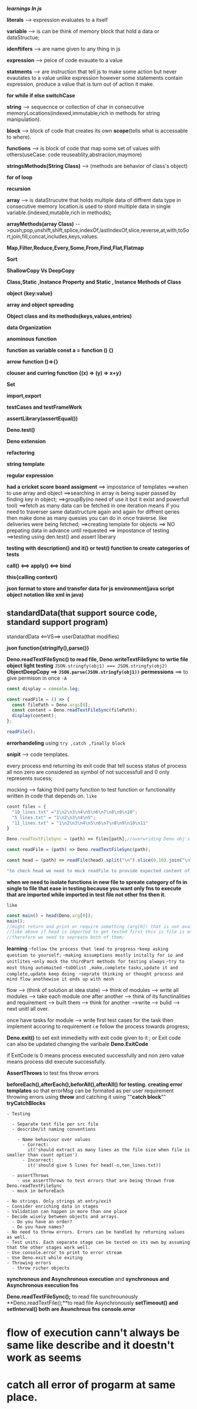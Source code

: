 **_learnings In js_**

**literals** --> expression evaluates to a itself<br>

**variable** --> is can be think of memory block that hold a data or dataStructue;

**idenftifers** --> are name given to any thing in js

**expression** --> peice of code evauate to a value

**statments** --> are instruction that tell js to make some action but never evautates to a value unlike expression however some statements contain expression, produce a value that is turn out of action it make.<br>

**for while if else switchCase**

**string** --> sequecnce or collection of char in consecutive memoryLocations(indexed,immutable,rich in methods for string manipulation).<br>

**block** --> block of code that creates its own **scope**(tells what is accessable to where).<br>

**functions** --> is block of code that map some set of values with others(useCase: code reuseablity,abstraciion,maymore)<br>

**stringsMethods(String Class)** --> (methods are behavior of class's object)

**for of loop**

**recursion**

**array** --> is dataStrucutre that holds multiple data of diffrent data type in consecutive memory location.is used to stord multiple data in single variable.(indexed,mutable,rich in methods);

**arrayMethods(array Class)** -->push,pop,unshift,shift,splice,indexOf,lastIndexOf,slice,reverse,at,with,toSort,join,fill,concat,includes,keys,values.

**Map,Filter,Reduce,Every,Some,From,Find,Flat,Flatmap**

**Sort**

**ShallowCopy Vs DeepCopy**

**Class,Static ,Instance Property and Static , Instance Methods of Class**

**object {key:value}**

**array and object spreading**

**Object class and its methods(keys,values,entries)**

**data Organization**

**anominous function**

**function as variable const a = function () {}**

**arrow function ()=>{}**

**clouser and curring function {(x) => (y) => x+y}**

**Set**

**import,export**

**testCases and testFrameWork**

**assertLibrary(assertEqual())**

**Deno.test()**

**Deno extension**

**refactoring**

**string template**

**regular expression**

**had a cricket score board assigment** ==> impostance of templates
==>when to use array and object
==>searching in array is being super passed by finding key in object;
==>groupBy(no need of use it but it exist and powerfull tool)
==>fetch as many data can be fetched in one iteration means if you need to traverser same datastructure again and again for diffrent qeries then make done as many quesies you can do in once traverse. like deliveries were being fetched;
==>creating template for objects
==> NO prepating data in advance until requested
==> impostance of testing
==>testing using den.test() and assert liberary

**testing with description() and it() or test() function to create categories of tests**

**call() <==> apply() <==> bind**

**this{calling context}**

**json format to store and transfer data for js environment(java script object notation like xml in java)**

## standardData(that support source code, standard support program)

standardData <==VS==> userData(that modifies)

**json function{stringify(),parse()}**

**Deno.readTextFileSync() to read file, Deno.writeTextFileSync to wrtie file**
**object light testing** `JSON.stringfy(obj1) === JSON.stringfy(obj2)`
**ObjectDeepCopy ==> `JSON.parse(JSON.stringfy(obj1))`**
**permessions** ==> to give permison in once `-A`

```javascript
const display = console.log;

const readFile = () => {
  const filePath = Deno.args[0];
  const content = Deno.readTextFileSync(filePath);
  display(content);
};

readFile();
```

**errorhandeling** using `try ,catch ,finally block`

**snipit** --> code templates.

every process end returning its exit code that tell sucess status of process
all non zero are considered as symbol of not successfull and 0 only represents sucess;

mocking --> faking third party function to test function or functionality written in code that depends on.
`like`

```javascript
cosnt files = {
  "10_lines.txt" ="1\n2\n3\n4\n5\n6\n7\n8\n9\n10";
  "5_lines.txt" = "1\n2\n3\n4\n5";
  "11_lines.txt" = "1\n2\n3\n4\n5\n6\n7\n8\n9\n10\n11"
}

Deno.readTextFileSync = (path) => files[path];//overwriding Deno obj's readTextFileSync function for deno process evalualtes current progarm only by a fake function that return expected data that should be returned,if thirdpart methods's behavious as expected and it even notify that third part method is not working as expected if , test cases passes but when actual is used cause error; this all is to check a functionality created and depends on thirdpart works ok or not; if all test passes that means functionality created working properly while thirdpart not;

const readFile = (path) => Deno.readTextFileSync(path);

const head = (path) => readFile(head).split("\n").slice(0,10).join("\n");

"to check head we need to mock readfile to provide expected content of pathed file to head to check whether head is working properly or not"

```

**when we need to isolate functions in new file to spreate category of fn in single to file that ease in testing because you want only fns to execute that are imported while imported in test file not other fns then it.**

`like`

```javascript
const main() = head(Deno.arg[0]);
main();
//might return and print or require something (arg[0]) that is not available yet in development in program or can call function with Invalid data can cause error like calling head with undefined;
//like above if head is imported to get tested first this is file is executed by deno to provide reference of head but this import will throw error as while importing it deno first execute or get fn read to get imported while doing it even execute main() and here main i don't first want to execute, second it is passing Deno.arg[0] to head that is undefined as no files is passed since we are just imporitng the function than it call head with undefined lead to unwanted bheaviour, could be error or print something unwanted on screen
//therefore we need to sepreate both of them;
```

**learning** -`follow the process that lead to progress` -`keep asking question to yourself;` -`making assumptions mostly initally for io and unitlites` -`only mock the thirdPart methods for testing always` -`try to most thing automaited` -`toDOlist ,make,complete tasks,update it and  complete,update keep doing ` -`seprate thinking or thought process and mind flow anothewise it ends up with mesh`

flow --> (think of solution at idea state) --> think of modules --> write all modules --> take each module one after another --> think of its functinalities and requirement --> built them --> think for another -->write --> bulid --> next unitl all over.

once have tasks for module --> write first test cases for the task then implement accoring to requirement i.e follow the process towards progress;

**Deno.exit()** to set exit immedielty with exit code given to it ;
or Exit code can also be updated changing the varibale **Deno.ExitCode**

if ExitCode is 0 means process executed successfully and non zero value means process did execute successfully.

**AssertThrows** to test fns throw errors

**beforeEach(),afterEach(),beforAll(),afterAll() for testing.**
**creating error templates** so that errorMsg can be formated as per user requirement
throwing errors using **throw** and catching it using ""**catch block**""
**tryCatchBlocks**

```testing guidelines
- Testing

  - Separate test file per src file
  - describe/it naming conventions

    - Name behaviour over values
      - Correct:
        it('should extract as many lines as the file size when file is smaller than count option')
      - Incorrect:
        it('should give 5 lines for head(-n,ten_lines.txt))

  - assertThrows
    - use assertThrows to test errors that are being thrown from Deno.readTextFileSync
  - mock in beforeEach

- No strings. Only strings at entry/exit
- Consider enriching data in stages
- Validation can happen in more than one place
- Decide wisely between objects and arrays.
  - Do you have an order?
  - Do you have names?
- No need to throw errors. Errors can be handled by returning values as well.
- Test units. Each separate stage can be tested on its own by assuming that the other stages work well.
- Use console.error to print to error stream
- Use Deno.exit while exiting
- Throwing errors
  - throw richer objects
```

**synchronous and Asynchronous execution** and **synchronous and Asynchronous execution fns**

**Deno.readTextFileSync();** to read file sunchrounously
**Deno.readTextFile();**to read file Asynchronously
**setTimeout() and setInterval() both are Asunchrous fns**
**console.error**

# flow of execution cann't always be same like describe and it doestn't work as seems

# catch all error of progarm at same place.
